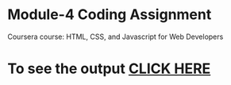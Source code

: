
# Module-4 Coding Assignment

Coursera course: HTML, CSS, and Javascript for Web Developers

# To see the output [CLICK HERE](https://suryasks.github.io/shubhamsks.github.io/project/module4/index.html)
